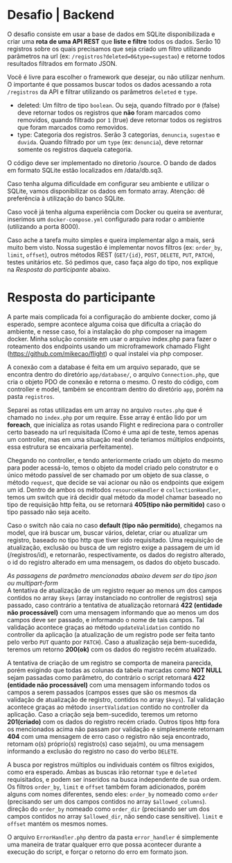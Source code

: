 # Desafio | Backend

O desafio consiste em usar a base de dados em SQLite disponibilizada e criar uma **rota de uma API REST** que **liste e filtre** todos os dados. Serão 10 registros sobre os quais precisamos que seja criado um filtro utilizando parâmetros na url (ex: `/registros?deleted=0&type=sugestao`) e retorne todos resultados filtrados em formato JSON.

Você é livre para escolher o framework que desejar, ou não utilizar nenhum. O importante é que possamos buscar todos os dados acessando a rota `/registros` da API e filtrar utilizando os parâmetros `deleted` e `type`.

* deleted: Um filtro de tipo `boolean`. Ou seja, quando filtrado por `0` (false) deve retornar todos os registros que **não** foram marcados como removidos, quando filtrado por `1` (true) deve retornar todos os registros que foram marcados como removidos.
* type: Categoria dos registros. Serão 3 categorias, `denuncia`, `sugestao` e `duvida`. Quando filtrado por um `type` (ex: `denuncia`), deve retornar somente os registros daquela categoria.

O código deve ser implementado no diretorio /source. O bando de dados em formato SQLite estão localizados em /data/db.sq3.

Caso tenha alguma dificuldade em configurar seu ambiente e utilizar o SQLite, vamos disponibilizar os dados em formato array. Atenção: dê preferência à utilização do banco SQLite.

Caso você já tenha alguma experiência com Docker ou queira se aventurar, inserimos um `docker-compose.yml` configurado para rodar o ambiente (utilizando a porta 8000).

Caso ache a tarefa muito simples e queira implementar algo a mais, será muito bem visto. Nossa sugestão é implementar novos filtros (ex: `order_by`, `limit`, `offset`), outros métodos REST (`GET/{id}`, `POST`, `DELETE`, `PUT`, `PATCH`), testes unitários etc. Só pedimos que, caso faça algo do tipo, nos explique na _Resposta do participante_ abaixo.

# Resposta do participante
A parte mais complicada foi a configuração do ambiente docker, como já esperado, sempre acontece alguma coisa que dificulta a criação do ambiente, e nesse caso, foi a instalação do php composer na imagem docker.
Minha solução consiste em usar o arquivo index.php para fazer o roteamento dos endpoints usando um microframework chamado Flight (https://github.com/mikecao/flight) o qual instalei via php composer.

A conexão com a database é feita em um arquivo separado, que se encontra dentro do diretório `app/database/`, o arquivo `Connection.php`, que cria o objeto PDO de conexão e retorna o mesmo.
O resto do código, com controller e model, também se encontram dentro do diretório `app`, porém na pasta `registros`.

Separei as rotas utilizadas em um array no arquivo `routes.php` que é chamado no `index.php` por um require. 
Esse array é então lido por um **foreach**, que inicializa as rotas usando Flight e redireciona para o controller certo baseado na url requisitada (Como é uma api de teste, temos apenas um controller, mas em uma situação real onde teriamos múltiplos endpoints, essa estrutura se encaixaria perfeitamente).

Chegando no controller, e tendo anteriormente criado um objeto do mesmo para poder acessá-lo, temos o objeto da model criado pelo construtor e o único método passível de ser chamado por um objeto de sua classe, o método `request`, que decide se vai acionar ou não os endpoints que exigem um id.
Dentro de ambos os métodos `resourceHandler` e `collectionHandler`, temos um switch que irá decidir qual método da model chamar baseado no tipo de requisição http feita, ou se retornará **405(tipo não permitido)** caso o tipo passado não seja aceito.

Caso o switch não caia no caso **default (tipo não permitido)**, chegamos na model, que irá buscar um, buscar vários, deletar, criar ou atualizar um registro, baseado no tipo http que tiver sido requisitado.
Uma requisição de atualização, exclusão ou busca de um registro exige a passagem de um id (/registros/id), e retornarão, respectivamente, os dados do registro alterado, o id do registro alterado em uma mensagem, os dados do objeto buscado.

*As passagens de parâmetro mencionadas abaixo devem ser do tipo json ou multipart-form*<br>
A tentativa de atualização de um registro requer ao menos um dos campos contidos no array `$keys` (array instanciado no controller de registros) seja passado, caso contrário a tentativa de atualização retornará **422 (entidade não processável)** com uma mensagem informando que ao menos um dos campos deve ser passado, e informando o nome de tais campos. Tal validação acontece graças ao método `updateValidation` contido no controller da aplicação (a atualização de um registro pode ser feita tanto pelo verbo `PUT` quanto por `PATCH`). Caso a atualização seja bem-sucedida, teremos um retorno **200(ok)** com os dados do registro recém atualizado.

A tentativa de criação de um registro se comporta de maneira parecida, porém exigindo que todas as colunas da tabela marcadas como **NOT NULL** sejam passadas como parâmetro, do contrário o script retornará **422 (entidade não processável)** com uma mensagem informando todos os campos a serem passados (campos esses que são os mesmos da validação de atualização de registro, contidos no array `$keys`). Tal validação acontece graças ao método `insertValidation` contido no controller da aplicação. Caso a criação seja bem-sucedido, teremos um retorno **201(criado)** com os dados do registro recém criado.
Outros tipos http fora os mencionados acima não passam por validação e simplesmente retornam **404** com uma mensagem de erro caso o registro não seja encontrado, retornam o(s) próprio(s) registro(s) caso seja(m), ou uma mensagem informando a exclusão do registro no caso do verbo `DELETE`.

A busca por registros múltiplos ou individuais contém os filtros exigidos, como era esperado. Ambas as buscas irão retornar `type` e `deleted` requisitados, e podem ser inseridos na busca independente de sua ordem.
Os filtros `order_by`, `limit` e `offset` também foram adicionados, porém alguns com nomes diferentes, sendo eles:
`order_by` nomeado como `order` (precisando ser um dos campos contidos no array `$allowed_columns`).
direção do `order_by` nomeado como `order_dir` (precisando ser um dos campos contidos no array `$allowed_dir`, não sendo case sensitive).
`limit` e `offset` mantém os mesmos nomes.

O arquivo `ErrorHandler.php` dentro da pasta `error_handler` é simplemente uma maneira de tratar qualquer erro que possa acontecer durante a execução do script, e forçar o retorno do erro em formato json.